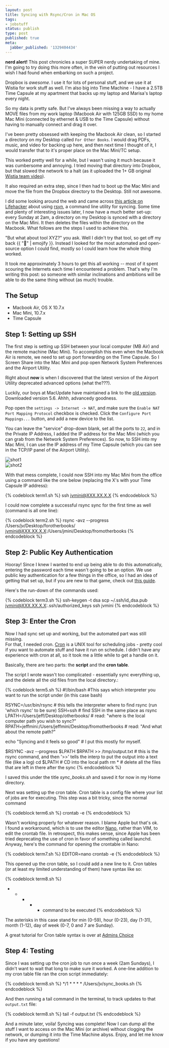 ```yaml
---
layout: post
title: Syncing with Rsync/Cron in Mac OS
tags:
- jobstuff
status: publish
type: post
published: true
meta:
  jabber_published: '1329404434'
---
```


**nerd alert!** This post chronicles a super SUPER nerdy undertaking of mine.  
I'm going to try doing this more often, in the vein of putting out resources I 
wish I had found when embarking on such a project.

Dropbox is *awesome*.  I use it for lots of personal stuff, and we use it at 
Wistia for work stuff as well.  I'm also big into Time Machine - I have a 2.5TB 
Time Capsule at my apartment that backs up my laptop and Marisa's laptop every 
night.  

So my data is pretty safe.  But I've always been missing a way to actually MOVE 
files from my work laptop (Macbook Air with 125GB SSD) to my home Mac Mini 
(connected by ethernet & USB to the Time Capsule) without having to manually 
connect and drag it over.

I've been pretty obsessed with keeping the Macbook Air clean, so I started a 
directory on my Desktop called `For Other Books`.  I would drag PDFs, music, 
and video for backing up here, and then next time I thought of it, I would 
transfer that to it's proper place on the Mac Mini/TC setup.

This worked pretty well for a while, but I wasn't using it much because it was 
cumbersome and annoying.  I tried moving that directory into Dropbox, but that 
slowed the network to a halt (as it uploaded the 1+ GB original
[Wistia team video](http://wistia.com/about/company)).  

It also required an extra step, since I then had to boot up the Mac Mini and 
move the file from the Dropbox directory to the Desktop.  Still not awesome.

I did some looking around the web and came across [this article on Lifehacker](http://lifehacker.com/196122/geek-to-live--mirror-files-across-systems-with-rsync)
about using [rsyn](http://everythinglinux.org/rsync/), a command line utility 
for syncing.  Some time and plenty of interesting issues later, I now have a 
much better set-up: every Sunday at 2am, a directory on my Desktop is synced 
with a directory on the Mac Mini.  It then deletes the files within the 
directory on the Macbook.  What follows are the steps I used to achieve this.

"But what about tool XYZ?" you ask.  Well I didn't try that tool, so get off my 
back {{ ":grimacing:" | emojify }}.  Instead I looked for the most automated and
open-source option I could find, mostly so I could learn how the whole thing 
worked.  

It took me approximately 3 hours to get this all working -- most of it spent 
scouring the Internets each time I encountered a problem.  That's why I'm 
writing this post: so someone with similar inclinations and ambitions will be 
able to do the same thing without (as much) trouble.

## The Setup

* Macbook Air, OS X 10.7.x
* Mac Mini, 10.7.x
* Time Capsule

## Step 1: Setting up SSH

The first step is setting up SSH between your local computer (MB Air) and the 
remote machine (Mac Mini).  To accomplish this even when the Macbook Air is 
remote, we need to set up port forwarding on the Time Capsule.  So I Screen 
Share into the Mac Mini and pop open Network System Preferences and the Airport 
Utility.  

Right about **now** is when I discovered that the latest version of the Airport 
Utility deprecated advanced options (what the???).

Luckily, our boys at MacUpdate have maintained a link to the [old version](http://www.macupdate.com/app/mac/19858/airport-utility).
Downloaded version 5.6.  Ahhh, advancedy goodness.  

Pop open the `settings -> Internet -> NAT`, and make sure the 
`Enable NAT Port Mapping Protocol` checkbox is checked.  Click the `Configure Port Mappings...` 
button, and add a new device to the list.  

You can leave the "service" drop-down blank, set all the ports to `22`, and in 
the Private IP Address, I added the IP address for the Mac Mini (which you can 
grab from the Network System Preferences).  So now, to SSH into my Mac Mini, I 
can use the IP address of my Time Capsule (which you can see in the TCP/IP 
panel of the Airport Utility).

<div class="post_image"><img src="http://embed.wistia.com/deliveries/387e06202ea4f5d5b3dbb360dac35a7472d0638e.png" alt="shot1"></div>
<div class="post_image"><img src="http://embed.wistia.com/deliveries/62a46f7bfc2e5a65cc374f27c35a730ee0d91210.png" alt="shot2"></div>

With that mess complete, I could now SSH into my Mac Mini from the office using 
a command like the one below (replacing the X's with your Time Capsule IP address):

{% codeblock term1.sh %}
ssh jvmini@XXX.XX.X.X
{% endcodeblock %}

I could now complete a successful rsync sync for the first time as well 
(command is all one line):

{% codeblock term2.sh %}
rsync -avz --progress /Users/jv/Desktop/forotherbooks/ jvmini@XXX.XX.X.X:/Users/jmini/Desktop/fromotherbooks
{% endcodeblock %}

## Step 2: Public Key Authentication
Hooray!  Since I knew I wanted to end up being able to do this automatically, 
entering the password each time wasn't going to be an option.  We use public 
key authentication for a few things in the office, so I had an idea of getting 
that set up, but if you are new to that game, check out [this guide](http://macnugget.org/projects/publickeys/).  

Here's the run-down of the commands used:</p>

{% codeblock term3.sh %}
ssh-keygen -t dsa
scp ~/.ssh/id_dsa.pub jvmini@XXX.XX.X.X:.ssh/authorized_keys
ssh jvmini
{% endcodeblock %}

## Step 3: Enter the Cron

Now I had sync set up and working, but the automated part was still missing.  
For that, I needed cron.  [Cron](http://en.wikipedia.org/wiki/Cron) is a UNIX 
tool for scheduling jobs - pretty cool if you want to automate stuff and have 
it run on schedule.  I didn't have any experience with cron at all, so it took 
me a little while to get a handle on it.  

Basically, there are two parts: the **script** and the **cron table**.

The script I wrote wasn't too complicated - essentially sync everything up, and 
the delete all the old files from the local directory.:

{% codeblock term5.sh %}
#!/bin/bash #This says which interpreter you want to run the script under (in this case bash)

RSYNC=/usr/bin/rsync  # this tells the interpreter where to find rsync (run 'which rsync' to be sure)
SSH=ssh   # find SSH in the same place as rsync
LPATH=/Users/jeff/Desktop/otherbooks/   # read: "where is the local computer path you wish to sync?"
RPATH=jeffmini:/Users/jeffmini/Desktop/fromotherbooks   # read: "And what about the remote path?"

echo "Syncing and it feels so good" # I put this mostly for myself.
   
$RSYNC -avz --progress $LPATH $RPATH >> /tmp/output.txt   # this is the rsync command, and then '>>' tells the interp to put the output into a text file (like a log)
cd $LPATH   # CD into the local path
rm *    # delete all the files that are left in there after the sync
{% endcodeblock %}

I saved this under the title *sync_books.sh* and saved it for now in my Home 
directory.

Next was setting up the cron table.  Cron table is a config file where your list 
of jobs are for executing.  This step was a bit tricky, since the normal command

{% codeblock term6.sh %}
crontab -e
{% endcodeblock %}

Wasn't working properly for whatever reason.  I blame Apple but that's ok.  
I found a workaround, which is to use the editor [Nano](http://www.gentoo.org/doc/en/nano-basics-guide.xml),
rather than VIM, to edit the crontab file.  In retrospect, this makes sense, 
since Apple has been tried deprecating the use of cron in favor of something 
called launchd.  Anyway, here's the command for opening the crontable in Nano:  

{% codeblock term7.sh %}
EDITOR=nano crontab -e
{% endcodeblock %}

This opened up the cron table, so I could add a new line to it.  Cron tables 
(or at least my limited understanding of them) have syntax like so:

{% codeblock term8.sh %}
* * * * * command to be executed
{% endcodeblock %}

The asterisks in this case stand for min (0-59), hour (0-23), day (1-31), 
month (1-12), day of week (0-7, 0 and 7 are Sunday).  

A great tutorial for Cron table syntax is over at [Admins Choice](http://adminschoice.com/crontab-quick-reference) 

## Step 4: Testing

Since I was setting up the cron job to run once a week (2am Sundays), I didn't 
want to wait that long to make sure it worked.  A one-line addition to my cron 
table file ran the cron script immediately:

{% codeblock term8.sh %}
*/1 * * * * /Users/jv/sync_books.sh
{% endcodeblock %}

And then running a tail command in the terminal, to track updates to that 
`output.txt` file:

{% codeblock term8.sh %}
tail -f output.txt
{% endcodeblock %}

And a minute later, voila! Syncing was complete!  Now I can dump all the stuff 
I want to access on the Mac Mini (or archive) without clogging the network, or 
dumping it into the Time Machine abyss.  Enjoy, and let me know if you have any 
questions!
